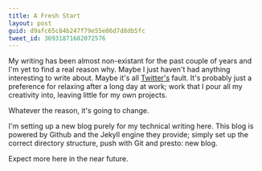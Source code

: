 ```yaml
---
title: A Fresh Start
layout: post
guid: d9afc65c84b247f79e55e06d7d8db5fc
tweet_id: 36931871682072576
---
```


My writing has been almost non-existant for the past couple of years and I'm
yet to find a real reason why. Maybe I just haven't had anything interesting to
write about. Maybe it's all [Twitter's](http://twitter.com/splee) fault.  It's
probably just a preference for relaxing after a long day at work; work that I
pour all my creativity into, leaving little for my own projects.

Whatever the reason, it's going to change.

I'm setting up a new blog purely for my technical writing here.  This blog
is powered by Github and the Jekyll engine they provide; simply set up the
correct directory structure, push with Git and presto: new blog.

Expect more here in the near future.
